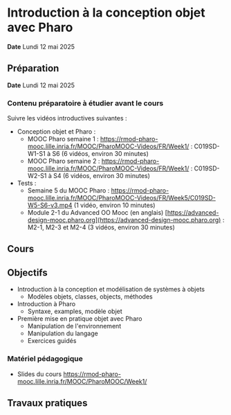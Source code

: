 # Introduction à la conception objet avec Pharo
**Date** Lundi 12 mai 2025

## Préparation 

**Date** Lundi 12 mai 2025

### Contenu préparatoire à étudier **avant** le cours

Suivre les vidéos introductives suivantes :

- Conception objet et Pharo :
    - MOOC Pharo semaine 1 : https://rmod-pharo-mooc.lille.inria.fr/MOOC/PharoMOOC-Videos/FR/Week1/ : C019SD-W1-S1 à S6 (6 vidéos, environ 30 minutes)  
    - MOOC Pharo semaine 2 : https://rmod-pharo-mooc.lille.inria.fr/MOOC/PharoMOOC-Videos/FR/Week1/ : C019SD-W2-S1 à S4 (6 vidéos, environ 30 minutes)  
- Tests : 
    - Semaine 5 du MOOC Pharo : https://rmod-pharo-mooc.lille.inria.fr/MOOC/PharoMOOC-Videos/FR/Week5/C019SD-W5-S6-v3.mp4 (1 vidéo, environ 10 minutes)
    - Module 2-1 du Advanced OO Mooc (en anglais) [https://advanced-design-mooc.pharo.org](https://advanced-design-mooc.pharo.org) : M2-1, M2-3 et M2-4 (3 vidéos, environ 30 minutes)
    

## Cours

## Objectifs

- Introduction à la conception et modélisation de systèmes à objets
    - Modèles objets, classes, objects, méthodes
- Introduction à Pharo
    - Syntaxe, examples, modèle objet
- Première mise en pratique objet avec Pharo
    - Manipulation de l'environnement
    - Manipulation du langage
    - Exercices guidés

### Matériel pédagogique

- Slides du cours https://rmod-pharo-mooc.lille.inria.fr/MOOC/PharoMOOC/Week1/

## Travaux pratiques